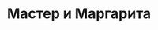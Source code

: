 ---
layout: card_flex_nav
lang: RU
title:  Мастер и Маргарита
isbn: 574120001X
cover: /assets/images/RU/MM_RU_005_front.jpg
bcover: /assets/images/RU/MM_RU_005_back.jpg
pubyr: 1993
editor: Ed. Зеркало 
acqdt: 04/2019
acqplace: eBay (Russie) 
contrib: P
---